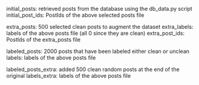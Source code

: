 initial_posts:          retrieved posts from the database using the db_data.py script
initial_post_ids:       PostIds of the above selected posts file

extra_posts:            500 selected clean posts to augment the dataset
extra_labels:           labels of the above posts file (all 0 since they are clean)
extra_post_ids:         PostIds of the extra_posts file

labeled_posts:          2000 posts that have been labeled either clean or unclean
labels:                 labels of the above posts file

labeled_posts_extra:    added 500 clean random posts at the end of the original
labels_extra:           labels of the above posts file
